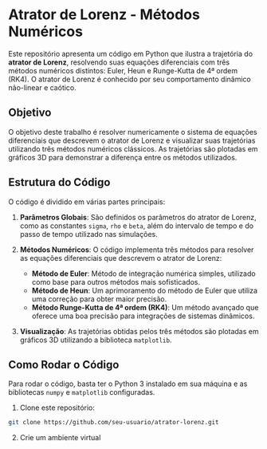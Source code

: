 # Atrator de Lorenz - Métodos Numéricos

Este repositório apresenta um código em Python que ilustra a trajetória do **atrator de Lorenz**, resolvendo suas equações diferenciais com três métodos numéricos distintos: Euler, Heun e Runge-Kutta de 4ª ordem (RK4). O atrator de Lorenz é conhecido por seu comportamento dinâmico não-linear e caótico.
## Objetivo

O objetivo deste trabalho é resolver numericamente o sistema de equações diferenciais que descrevem o atrator de Lorenz e visualizar suas trajetórias utilizando três métodos numéricos clássicos. As trajetórias são plotadas em gráficos 3D para demonstrar a diferença entre os métodos utilizados.

## Estrutura do Código

O código é dividido em várias partes principais:

1. **Parâmetros Globais**: São definidos os parâmetros do atrator de Lorenz, como as constantes `sigma`, `rho` e `beta`, além do intervalo de tempo e do passo de tempo utilizado nas simulações.

2. **Métodos Numéricos**: O código implementa três métodos para resolver as equações diferenciais que descrevem o atrator de Lorenz:
   - **Método de Euler**: Método de integração numérica simples, utilizado como base para outros métodos mais sofisticados.
   - **Método de Heun**: Um aprimoramento do método de Euler que utiliza uma correção para obter maior precisão.
   - **Método Runge-Kutta de 4ª ordem (RK4)**: Um método avançado que oferece uma boa precisão para integrações de sistemas dinâmicos.

3. **Visualização**: As trajetórias obtidas pelos três métodos são plotadas em gráficos 3D utilizando a biblioteca `matplotlib`.

## Como Rodar o Código

Para rodar o código, basta ter o Python 3 instalado em sua máquina e as bibliotecas `numpy` e `matplotlib` configuradas.

1. Clone este repositório:

```bash
git clone https://github.com/seu-usuario/atrator-lorenz.git
```
2. Crie um ambiente virtual

